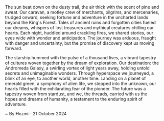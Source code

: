 
The sun beat down on the dusty trail, the air thick with the scent of pine and sweat.  Our caravan, a motley crew of merchants, pilgrims, and mercenaries, trudged onward, seeking fortune and adventure in the uncharted lands beyond the King's Forest. Tales of ancient ruins and forgotten cities fueled our dreams, whispers of lost treasures and mythical creatures chilling our hearts. Each night, huddled around crackling fires, we shared stories, our eyes wide with wonder and anticipation. The journey was arduous, fraught with danger and uncertainty, but the promise of discovery kept us moving forward.

The starship hummed with the pulse of a thousand lives, a vibrant tapestry of cultures woven together by the dream of exploration.  Our destination: the Andromeda Galaxy, a swirling vortex of light years away, holding untold secrets and unimaginable wonders.  Through hyperspace we journeyed, a blink of an eye, to another world, another time.  Landing on a planet of emerald green, a symphony of alien life, we stepped into the unknown, our hearts filled with the exhilarating fear of the pioneer.  The future was a tapestry woven from stardust, and we, the threads, carried with us the hopes and dreams of humanity, a testament to the enduring spirit of adventure. 

~ By Hozmi - 21 October 2024
